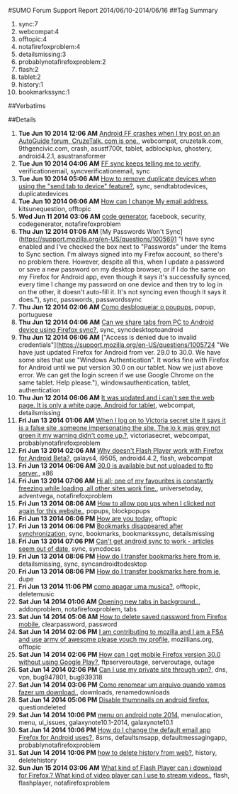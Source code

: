 #SUMO Forum Support Report  2014/06/10-2014/06/16
##Tag Summary
1. sync:7
1. webcompat:4
1. offtopic:4
1. notafirefoxproblem:4
1. detailsmissing:3
1. probablynotafirefoxproblem:2
1. flash:2
1. tablet:2
1. history:1
1. bookmarkssync:1

##Verbatims

##Details
1. **Tue Jun 10 2014 12:06 AM** [Android FF crashes when I try post on an AutoGuide forum, CruzeTalk. com is one.](https://support.mozilla.org/en-US/questions/1005305 "I have been having this problem since 06/01/2014 with"), webcompat, cruzetalk.com, 9thgencivic.com, crash, asustf700t, tablet, adblockplus, ghostery, android4.2.1, asustransformer
1. **Tue Jun 10 2014 04:06 AM** [FF sync keeps telling me to verify](https://support.mozilla.org/en-US/questions/1005327 "I have verified it like 10 times now and it shows that it is then when I go to sync it tells me to verify my email."), verificationemail, syncverificationemail, sync
1. **Tue Jun 10 2014 05:06 AM** [How to remove duplicate devices when using the "send tab to device" feature?](https://support.mozilla.org/en-US/questions/1005330 "I tried everything from clearing cache, uninstalling Firefox, removing Firefox account, but non worked. Please find the image here"), sync, sendtabtodevices, duplicatedevices
1. **Tue Jun 10 2014 06:06 AM** [How can I change My email address](https://support.mozilla.org/en-US/questions/1005339 "When I register I put in the wrong email address so I can't verify my address"), kitsunequestion, offtopic
1. **Wed Jun 11 2014 03:06 AM** [code generator](https://support.mozilla.org/en-US/questions/1005499 "How can i turn off code Generator from fb??"), facebook, security, codegenerator, notafirefoxproblem
1. **Thu Jun 12 2014 01:06 AM** [My Passwords Won't Sync](https://support.mozilla.org/en-US/questions/1005691 "I have sync enabled and I've checked the box next to "Passwords" under the Items to Sync section. I'm always signed into my Firefox account, so there's no problem there. However, despite all this, when I update a password or save a new password on my desktop browser, or if I do the same on my Firefox for Android app, even though it says it's successfully synced, every time I change my password on one device and then try to log in on the other, it doesn't auto-fill it. It's not syncing even though it says it does."), sync, passwords, passwordssync
1. **Thu Jun 12 2014 02:06 AM** [Como desbloqueiar o poupups](https://support.mozilla.org/en-US/questions/1005697 "Abre minha pagina virtual na estacio e o fire fox bloquei a nova janela"), popup, portuguese
1. **Thu Jun 12 2014 04:06 AM** [Can we share tabs from PC to Android device using Firefox sync?](https://support.mozilla.org/en-US/questions/1005710 "I have my PC browser and Android device (Phone) browser synced.
I can see tabs opened in my Android device browser, from my PC browser.
But I can't see tabs opened in my PC browser, from my Android device browser.
Is that functionality yet supported?
If yes, then how?
If not, then why?
Thanks in advance."), sync, syncdesktoptoandroid
1. **Thu Jun 12 2014 06:06 AM** ["Access is denied due to invalid credentials"](https://support.mozilla.org/en-US/questions/1005724 "We have just updated Firefox for Android from ver. 29.0 to 30.0. We have some sites that use "Windows Authentication". It works fine with Firefox for Android until we put version 30.0 on our tablet. Now we just above error. We can get the login screen if we use Google Chrome on the same tablet. Help please."), windowsauthentication, tablet, authentication
1. **Thu Jun 12 2014 06:06 AM** [It was updated and i can't see the web page. It is only a white page. Android for tablet](https://support.mozilla.org/en-US/questions/1005725 "I was able to see a webpage which starts with https. However the browser was updated and 1 can't see the web page anymore. I can see it in chrome but I need Firefox due to the plug ins."), webcompat, detailsmissing
1. **Fri Jun 13 2014 01:06 AM** [When I log on to Victoria secret site it says it is a false site .someone impersonating the site. The lo k was grey not green it my warning didn't come up.?](https://support.mozilla.org/en-US/questions/1005926 "Is the site OK ?"), victoriasecret, webcompat, probablynotafirefoxproblem
1. **Fri Jun 13 2014 02:06 AM** [Why doesn't Flash Player work with Firefox for Android Beta?](https://support.mozilla.org/en-US/questions/1005931 "I have enabled plugins(not just tap-to-play, enable) under Display settings, but when I try for example"), galays4, i9505, android4.4.2, flash, webcompat
1. **Fri Jun 13 2014 06:06 AM** [30.0 is available but not uploaded to ftp server.](https://support.mozilla.org/en-US/questions/1005957 "I want to download it from ftp"), x86
1. **Fri Jun 13 2014 07:06 AM** [Hi all; one of my favourites is constantly freezing while loading, all other sites work fine.](https://support.mozilla.org/en-US/questions/1005963 "it's"), universetoday, adventvega, notafirefoxproblem
1. **Fri Jun 13 2014 08:06 AM** [How to allow pop ups when I clicked not again for this website.](https://support.mozilla.org/en-US/questions/1005968 "While visiting a website, I accidentally pressed I don't want to see pop ups, and not to ask again for this website when I need to see the p"), popups, blockpopups
1. **Fri Jun 13 2014 06:06 PM** [How are you today](https://support.mozilla.org/en-US/questions/1006057 "How ild are you"), offtopic
1. **Fri Jun 13 2014 06:06 PM** [Bookmarks disappeared after synchronization](https://support.mozilla.org/en-US/questions/1006058 "Hey. I entered into the account with Firefox Beta for Android, and then to Firefox for Android, and then tab in Firefox Android disappeared. What to do?"), sync, bookmarks, bookmarkssync, detailsmissing
1. **Fri Jun 13 2014 07:06 PM** [Can't get android sync to work - articles seem out of date](https://support.mozilla.org/en-US/questions/1006067 "Hi, The articles on Mozilla about sync seem to be out of date.  None match what I see on my screens and I have the most current versions."), sync, syncdocss
1. **Fri Jun 13 2014 08:06 PM** [How do I transfer bookmarks here from ie](https://support.mozilla.org/en-US/questions/1006073 "How do I transfer bookmarks here from ie"), detailsmissing, sync, syncandroidtodesktop
1. **Fri Jun 13 2014 08:06 PM** [How do I transfer bookmarks here from ie](https://support.mozilla.org/en-US/questions/1006074 "How do I transfer bookmarks here from ie"), dupe
1. **Fri Jun 13 2014 11:06 PM** [como apagar uma musica?](https://support.mozilla.org/en-US/questions/1006099 "Como apagar uma musica?"), offtopic, deletemusic
1. **Sat Jun 14 2014 01:06 AM** [Opening new tabs in background..](https://support.mozilla.org/en-US/questions/1006118 "I've been using Firefox for a long time, and Firefox for Android for a while too. I loved tabs, it is one of my favorite features in Firefox."), addonproblem, notafirefoxproblem, tabs
1. **Sat Jun 14 2014 05:06 AM** [How to delete saved password from Firefox mobile](https://support.mozilla.org/en-US/questions/1006134 "I saved an incorrect email address"), clearpassword, password
1. **Sat Jun 14 2014 02:06 PM** [I am contributing to mozilla and I am a FSA and use army of awesome please vouch my profile](https://support.mozilla.org/en-US/questions/1006171 "https://mozillians.org/en-US/u/deepanshu2017/"), mozillians.org, offtopic
1. **Sat Jun 14 2014 02:06 PM** [How can I get mobile Firefox version 30.0 without using Google Play?](https://support.mozilla.org/en-US/questions/1006172 "The latest version of mobile Firefox on"), ftpserveroutage, serveroutage, outage
1. **Sat Jun 14 2014 02:06 PM** [Can I use my private site through vpn?](https://support.mozilla.org/en-US/questions/1006174 "How to setup dns alias in settings ff?
10.78.1.14 mysite.loc
for browsing through vpn"), dns, vpn, bug947801, bug939318
1. **Sat Jun 14 2014 03:06 PM** [Como renomear um arquivo quando vamos fazer um download.](https://support.mozilla.org/en-US/questions/1006178 "Ao fazer um download pelo mozila,como fazer para renomear o arquivo antes de baixalo,tipo o arquivo tem nome"), downloads, renamedownloads
1. **Sat Jun 14 2014 05:06 PM** [Disable thumnnails on android firefox](https://support.mozilla.org/en-US/questions/1006175 "The newtab thumbnails disclose too much information about my business interests. Often someone else will use my phone to look something up. If I can't disable this I will have to delete Firefox.  This problem seems to be handled in the windows version."), questiondeleted
1. **Sat Jun 14 2014 10:06 PM** [menu on android note 2014](https://support.mozilla.org/en-US/questions/1006247 "I have a Samsung Galaxy Note 10.1 - 2014, I can not find the menu button in Firefox. There is not option in the upper right along the bottom. Please Help."), menulocation, menu, ui_issues, galaxynote10.1-2014, galaxynote10.1
1. **Sat Jun 14 2014 10:06 PM** [How do I change the default email app Firefox for Android uses?](https://support.mozilla.org/en-US/questions/1006251 "I'm using 8SMS as my default messaging app. When I try to share a link, Firefox gives me an error saying that messaging isn't my default app so it can't compose the SMS. Is there a place to change which app Firefox looks for when composing SMS messages?"), 8sms, defaultsmsapp, defaultmessagingapp, probablynotafirefoxproblem
1. **Sat Jun 14 2014 10:06 PM** [how to delete history from web?](https://support.mozilla.org/en-US/questions/1006248 "When typing in info, such as, Google, B of A, or wherever I wish to go, I can't delete the history to where I've been, Please help."), history, deletehistory
1. **Sun Jun 15 2014 03:06 AM** [What kind of Flash Player can i download for Firefox.? What kind of video player can I use to stream videos.](https://support.mozilla.org/en-US/questions/1006284 "Flash player for streaming? Best video player."), flash, flashplayer, notafirefoxproblem
